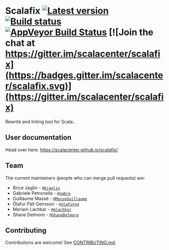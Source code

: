 Scalafix
[![Latest version](https://index.scala-lang.org/scalacenter/scalafix/scalafix-core/latest.svg)](https://index.scala-lang.org/scalacenter/scalafix/scalafix-core)
[![Build status](https://github.com/scalacenter/scalafix/workflows/CI/badge.svg)](https://github.com/scalacenter/scalafix/actions?query=workflow)
[![AppVeyor Build Status](https://ci.appveyor.com/api/projects/status/laoidnw0txrcxmxa/branch/master?svg=true)](https://ci.appveyor.com/project/scalacenter/scalafix/branch/master)
[![Join the chat at https://gitter.im/scalacenter/scalafix](https://badges.gitter.im/scalacenter/scalafix.svg)](https://gitter.im/scalacenter/scalafix)
========

Rewrite and linting tool for Scala..

## User documentation

Head over here: https://scalacenter.github.io/scalafix/

## Team

The current maintainers (people who can merge pull requests) are:

- Brice Jaglin - [`@bjaglin`](https://github.com/bjaglin)
- Gabriele Petronella - [`@gabro`](https://github.com/gabro)
- Guillaume Massé - [`@MasseGuillaume`](https://github.com/MasseGuillaume)
- Ólafur Páll Geirsson - [`@olafurpg`](https://github.com/olafurpg)
- Meriam Lachkar - [`@mlachkar`](https://github.com/mlachkar)
- Shane Delmore - [`@ShaneDelmore`](https://github.com/ShaneDelmore)

## Contributing

Contributions are welcome! See [CONTRIBUTING.md](CONTRIBUTING.md).
